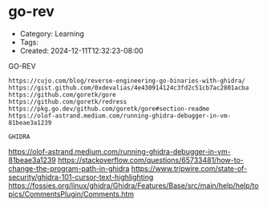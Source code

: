 go-rev
======
- Category: Learning
- Tags: 
- Created: 2024-12-11T12:32:23-08:00

GO-REV
~~~~~~
https://cujo.com/blog/reverse-engineering-go-binaries-with-ghidra/
https://gist.github.com/0xdevalias/4e430914124c3fd2c51cb7ac2801acba
https://github.com/goretk/gore
https://github.com/goretk/redress
https://pkg.go.dev/github.com/goretk/gore#section-readme
https://olof-astrand.medium.com/running-ghidra-debugger-in-vm-81beae3a1239

GHIDRA
~~~~~~
https://olof-astrand.medium.com/running-ghidra-debugger-in-vm-81beae3a1239
https://stackoverflow.com/questions/65733481/how-to-change-the-program-path-in-ghidra
https://www.tripwire.com/state-of-security/ghidra-101-cursor-text-highlighting
https://fossies.org/linux/ghidra/Ghidra/Features/Base/src/main/help/help/topics/CommentsPlugin/Comments.htm
